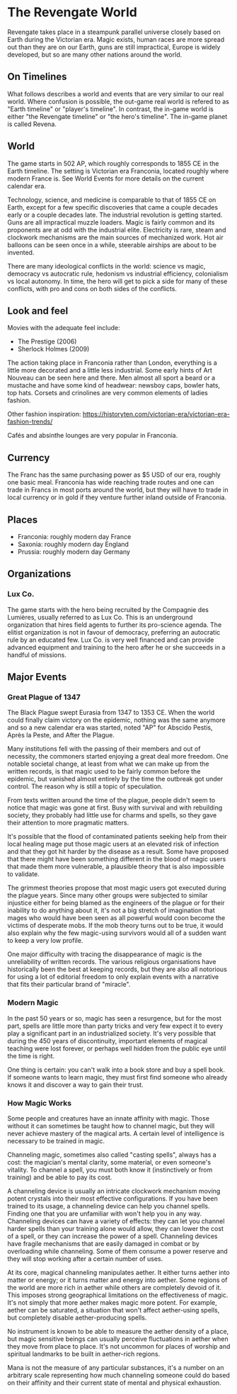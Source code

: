 
The Revengate World
===================

Revengate takes place in a steampunk parallel universe closely based on Earth during the Victorian era.  Magic exists, human races are more spread out than they are on our Earth, guns are still impractical, Europe is widely developed, but so are many other nations around the world.

## On Timelines

What follows describes a world and events that are very similar to our real world. Where confusion is possible, the out-game real world is refered to as "Earth timeline" or "player's timeline". In contrast, the in-game world is either "the Revengate timeline" or "the hero's timeline". The in-game planet is called Revena. 


## World
The game starts in 502 AP, which roughly corresponds to 1855 CE in the Earth timeline. The setting is Victorian era Franconia, located roughly where modern France is. See World Events for more details on the current calendar era.

Technology, science, and medicine is comparable to that of 1855 CE on Earth, except for a few specific discoveries that came a couple decades early or a couple decades late. The industrial revolution is getting started. Guns are all impractical muzzle loaders. Magic is fairly common and its proponents are at odd with the industrial elite. Electricity is rare, steam and clockwork mechanisms are the main sources of mechanized work. Hot air balloons can be seen once in a while, steerable airships are about to be invented.

There are many ideological conflicts in the world: science vs magic, democracy vs autocratic rule, hedonism vs industrial efficiency, colonialism vs local autonomy. In time, the hero will get to pick a side for many of these conflicts, with pro and cons on both sides of the conflicts.

## Look and feel
Movies with the adequate feel include:
* The Prestige (2006)
* Sherlock Holmes (2009)

The action taking place in Franconia rather than London, everything is a little more decorated and a little less industrial. Some early hints of Art Nouveau can be seen here and there. Men almost all sport a beard or a mustache and have some kind of headwear: newsboy caps, bowler hats, top hats. Corsets and crinolines are very common elements of ladies fashion. 

Other fashion inspiration: https://historyten.com/victorian-era/victorian-era-fashion-trends/

Cafés and absinthe lounges are very popular in Franconia.

## Currency
The Franc has the same purchasing power as $5 USD of our era, roughly one basic meal. Franconia has wide reaching trade routes and one can trade in Francs in most ports around the world, but they will have to trade in local currency or in gold if they venture further inland outside of Franconia.

## Places

- Franconia: roughly modern day France
- Saxonia: roughly modern day England
- Prussia: roughly modern day Germany

## Organizations 

### Lux Co.

The game starts with the hero being recruited by the Compagnie des Lumières, usually referred to as Lux Co. This is an underground organization that hires field agents to further its pro-science agenda. The elitist organization is not in favour of democracy, preferring an autocratic rule by an educated few. Lux Co. is very well financed and can provide advanced equipment and training to the hero after he or she succeeds in a handful of missions.

## Major Events
### Great Plague of 1347

The Black Plague swept Eurasia from 1347 to 1353 CE. When the world could finally claim victory on the epidemic, nothing was the same anymore and so a new calendar era was started, noted "AP" for Abscido Pestis, Après la Peste, and After the Plague.

Many institutions fell with the passing of their members and out of necessity, the commoners started enjoying a great deal more freedom. One notable societal change, at least from what we can make up from the written records, is that magic used to be fairly common before the epidemic, but vanished almost entirely by the time the outbreak got under control. The reason why is still a topic of speculation.

From texts written around the time of the plague, people didn't seem to notice that magic was gone at first. Busy with survival and with rebuilding society, they probably had little use for charms and spells, so they gave their attention to more pragmatic matters. 

It's possible that the flood of contaminated patients seeking help from their local healing mage put those magic users at an elevated risk of infection and that they got hit harder by the disease as a result. Some have proposed that there might have been something different in the blood of magic users that made them more vulnerable, a plausible theory that is also impossible to validate.

The grimmest theories propose that most magic users got executed during the plague years. Since many other groups were subjected to similar injustice either for being blamed as the engineers of the plague or for their inability to do anything about it, it's not a big stretch of imagination that mages who would have been seen as all powerful would coon become the victims of desperate mobs. If the mob theory turns out to be true, it would also explain why the few magic-using survivors would all of a sudden want to keep a very low profile.

One major difficulty with tracing the disappearance of magic is the unreliability of written records. The various religious organisations have historically been the best at keeping records, but they are also all notorious for using a lot of editorial freedom to only explain events with a narrative that fits their particular brand of "miracle".


### Modern Magic

In the past 50 years or so, magic has seen a resurgence, but for the most part, spells are little more than party tricks and very few expect it to every play a significant part in an industrialized society. It's very possible that during the 450 years of discontinuity, important elements of magical teaching were lost forever, or perhaps well hidden from the public eye until the time is right. 

One thing is certain: you can't walk into a book store and buy a spell book. If someone wants to learn magic, they must first find someone who already knows it and discover a way to gain their trust.


### How Magic Works

Some people and creatures have an innate affinity with magic. Those without it can sometimes be taught how to channel magic, but they will never achieve mastery of the magical arts. A certain level of intelligence is necessary to be trained in magic.

Channeling magic, sometimes also called "casting spells", always has a cost: the magician's mental clarity, some material, or even someone's vitality. To channel a spell, you  must both know it (instinctively or from training) and be able to pay its cost.

A channeling device is usually an intricate clockwork mechanism moving potent crystals into their most effective configurations. If you have been trained to its usage, a channeling device can help you channel spells. Finding one that you are unfamiliar with won't help you in any way. Channeling devices can have a variety of effects: they can let you channel harder spells than your training alone would allow, they can lower the cost of a spell, or they can increase the power of a spell. Channeling devices have fragile mechanisms that are easily damaged in combat or by overloading while channeling. Some of them consume a power reserve and they will stop working after a certain number of uses.

At its core, magical channeling manipulates aether. It either turns aether into matter or energy; or it turns matter and energy into aether. Some regions of the world are more rich in aether while others are completely devoid of it. This imposes strong geographical limitations on the effectiveness of magic. It's not simply that more aether makes magic more potent. For example, aether can be saturated, a situation that won't affect aether-using spells, but completely disable aether-producing spells. 

No instrument is known to be able to measure the aether density of a place, but magic sensitive beings can usually perceive fluctuations in aether when they move from place to place. It's not uncommon for places of worship and spiritual landmarks to be built in aether-rich regions.

Mana is not the measure of any particular substances, it's a number on an arbitrary scale representing how much channeling someone could do based on their affinity and their current state of mental and physical exhaustion.
